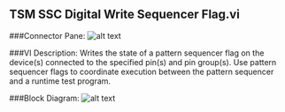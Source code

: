 ## **TSM SSC Digital Write Sequencer Flag.vi**
###Connector Pane:
![alt text](/Instrument%20Control/Digital/Sequencer%20Flags%20and%20Registers/TSM%20SSC%20Digital%20Write%20Sequencer%20Flag.vic.png "TSM SSC Digital Write Sequencer Flag.vi connector pane")

###VI Description:
Writes the state of a pattern sequencer flag on the device(s) connected to the specified pin(s) and pin group(s). Use pattern sequencer flags to coordinate execution between the pattern sequencer and a runtime test program.

###Block Diagram:
![alt text](/Instrument%20Control/Digital/Sequencer%20Flags%20and%20Registers/TSM%20SSC%20Digital%20Write%20Sequencer%20Flag.vid.png "TSM SSC Digital Write Sequencer Flag.vi block diagram")
